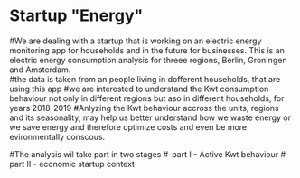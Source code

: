 
# Startup "Energy" 
#We are dealing with a startup that is working on an electric energy monitoring app for households and in the future for businesses. 
This is an electric energy consumption analysis for threee regions, Berlin, GronIngen and Amsterdam.  
#the data is taken from an people living in dofferent households, that are using this app 
#we are interested to understand the Kwt consumption behaviour not only in different regions but aso in different households, for years 2018-2019
#Anlyzing the Kwt behaviour accross the units, regions and its seasonality, may help us better understand how we waste energy or we save energy and therefore optimize costs and even be more evironmentally conscous. 

#The analysis wil take part in two stages
#-part I - Active Kwt behaviour 
#-part II - economic startup context 
